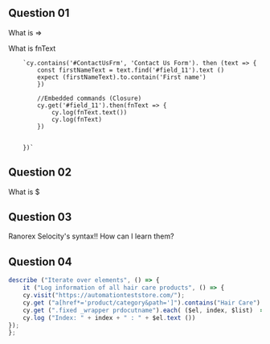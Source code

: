 
## Question 01     
    
 What is =>

 What is fnText

        `cy.contains('#ContactUsFrm', 'Contact Us Form'). then (text => {
            const firstNameText = text.find('#field_11').text ()
            expect (firstNameText).to.contain('First name')
            })

            //Embedded commands (Closure)
            cy.get('#field_11').then(fnText => {
                cy.log(fnText.text())
                cy.log(fnText)
            })
            

        })` 


## Question 02

What is $

## Question 03

Ranorex Selocity's syntax!! How can I learn them?

## Question 04

```js 
describe ("Iterate over elements", () => {
    it ("Log information of all hair care products", () => {
    cy.visit("https://automationteststore.com/");
    cy.get ("a[href*='product/category&path=']").contains("Hair Care").click();
    cy.get (".fixed _wrapper prdocutname").each( ($el, index, $list)  => {
    cy.log ("Index: " + index + " : " + $el.text ())
});
};


```


